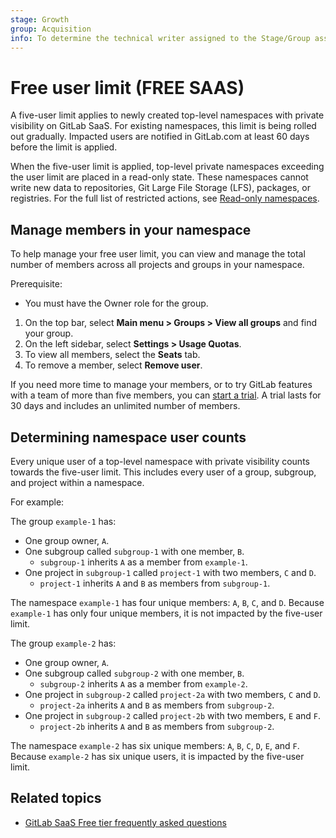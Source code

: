 ```yaml
---
stage: Growth
group: Acquisition
info: To determine the technical writer assigned to the Stage/Group associated with this page, see https://about.gitlab.com/handbook/product/ux/technical-writing/#assignments
---
```


# Free user limit **(FREE SAAS)**

A five-user limit applies to newly created top-level namespaces with
private visibility on GitLab SaaS. For existing namespaces, this limit
is being rolled out gradually. Impacted users are notified in
GitLab.com at least 60 days before the limit is applied.

When the five-user limit is applied, top-level private namespaces
exceeding the user limit are placed in a read-only state. These
namespaces cannot write new data to repositories, Git Large File
Storage (LFS), packages, or registries. For the full list of restricted
actions, see [Read-only namespaces](read_only_namespaces.md).

## Manage members in your namespace

To help manage your free user limit,
you can view and manage the total number of members across all projects and groups
in your namespace.

Prerequisite:

- You must have the Owner role for the group.

1. On the top bar, select **Main menu > Groups > View all groups** and find your group.
1. On the left sidebar, select **Settings > Usage Quotas**.
1. To view all members, select the **Seats** tab.
1. To remove a member, select **Remove user**.

If you need more time to manage your members, or to try GitLab features
with a team of more than five members, you can [start a trial](https://gitlab.com/-/trial_registrations/new?glm_source=docs.gitlab.com&glm_content=free-user-limit).
A trial lasts for 30 days and includes an unlimited number of members.

## Determining namespace user counts

Every unique user of a top-level namespace with private visibility counts towards the five-user limit. This includes every user of a group, subgroup, and project within a namespace.

For example:

The group `example-1` has:

- One group owner, `A`.
- One subgroup called `subgroup-1` with one member, `B`.
  - `subgroup-1` inherits `A` as a member from `example-1`.
- One project in `subgroup-1` called `project-1` with two members, `C` and `D`.
  - `project-1` inherits `A` and `B` as members from `subgroup-1`.

The namespace `example-1` has four unique members: `A`, `B`, `C`, and `D`. Because `example-1` has only four unique members, it is not impacted by the five-user limit.

The group `example-2` has:

- One group owner, `A`.
- One subgroup called `subgroup-2` with one member, `B`.
  - `subgroup-2` inherits `A` as a member from `example-2`.
- One project in `subgroup-2` called `project-2a` with two members, `C` and `D`.
  - `project-2a` inherits `A` and `B` as members from `subgroup-2`.
- One project in `subgroup-2` called `project-2b` with two members, `E` and `F`.
  - `project-2b` inherits `A` and `B` as members from `subgroup-2`.

The namespace `example-2` has six unique members: `A`, `B`, `C`, `D`, `E`, and `F`. Because `example-2` has six unique users, it is impacted by the five-user limit.

## Related topics

- [GitLab SaaS Free tier frequently asked questions](https://about.gitlab.com/pricing/faq-efficient-free-tier/)
